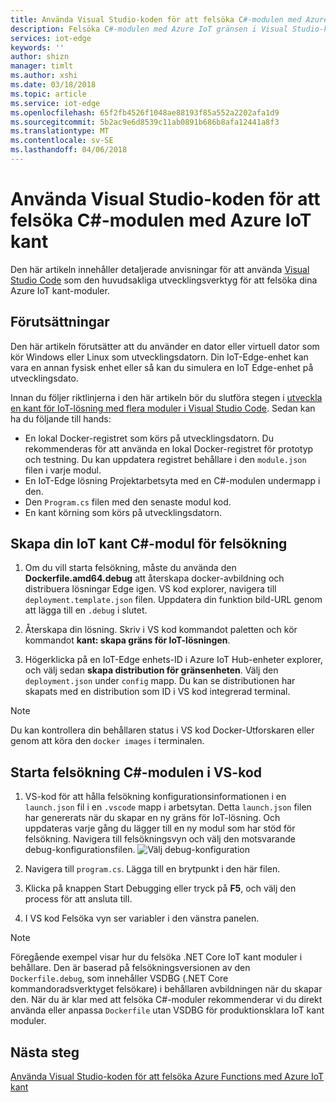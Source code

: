 ```yaml
---
title: Använda Visual Studio-koden för att felsöka C#-modulen med Azure IoT kant | Microsoft Docs
description: Felsöka C#-modulen med Azure IoT gränsen i Visual Studio-koden.
services: iot-edge
keywords: ''
author: shizn
manager: timlt
ms.author: xshi
ms.date: 03/18/2018
ms.topic: article
ms.service: iot-edge
ms.openlocfilehash: 65f2fb4526f1048ae88193f85a552a2202afa1d9
ms.sourcegitcommit: 5b2ac9e6d8539c11ab0891b686b8afa12441a8f3
ms.translationtype: MT
ms.contentlocale: sv-SE
ms.lasthandoff: 04/06/2018
---
```

# <a name="use-visual-studio-code-to-debug-a-c-module-with-azure-iot-edge"></a>Använda Visual Studio-koden för att felsöka C#-modulen med Azure IoT kant
Den här artikeln innehåller detaljerade anvisningar för att använda [Visual Studio Code](https://code.visualstudio.com/) som den huvudsakliga utvecklingsverktyg för att felsöka dina Azure IoT kant-moduler.

## <a name="prerequisites"></a>Förutsättningar
Den här artikeln förutsätter att du använder en dator eller virtuell dator som kör Windows eller Linux som utvecklingsdatorn. Din IoT-Edge-enhet kan vara en annan fysisk enhet eller så kan du simulera en IoT Edge-enhet på utvecklingsdato.

Innan du följer riktlinjerna i den här artikeln bör du slutföra stegen i [utveckla en kant för IoT-lösning med flera moduler i Visual Studio Code](tutorial-multiple-modules-in-vscode.md). Sedan kan ha du följande till hands:
- En lokal Docker-registret som körs på utvecklingsdatorn. Du rekommenderas för att använda en lokal Docker-registret för prototyp och testning. Du kan uppdatera registret behållare i den `module.json` filen i varje modul.
- En IoT-Edge lösning Projektarbetsyta med en C#-modulen undermapp i den.
- Den `Program.cs` filen med den senaste modul kod.
- En kant körning som körs på utvecklingsdatorn.

## <a name="build-your-iot-edge-c-module-for-debugging"></a>Skapa din IoT kant C#-modul för felsökning
1. Om du vill starta felsökning, måste du använda den **Dockerfile.amd64.debug** att återskapa docker-avbildning och distribuera lösningar Edge igen. VS kod explorer, navigera till `deployment.template.json` filen. Uppdatera din funktion bild-URL genom att lägga till en `.debug` i slutet.

2. Återskapa din lösning. Skriv i VS kod kommandot paletten och kör kommandot **kant: skapa gräns för IoT-lösningen**.

3. Högerklicka på en IoT-Edge enhets-ID i Azure IoT Hub-enheter explorer, och välj sedan **skapa distribution för gränsenheten**. Välj den `deployment.json` under `config` mapp. Du kan se distributionen har skapats med en distribution som ID i VS kod integrerad terminal.

> [!NOTE]
> Du kan kontrollera din behållaren status i VS kod Docker-Utforskaren eller genom att köra den `docker images` i terminalen.

## <a name="start-debugging-c-module-in-vs-code"></a>Starta felsökning C#-modulen i VS-kod
1. VS-kod för att hålla felsökning konfigurationsinformationen i en `launch.json` fil i en `.vscode` mapp i arbetsytan. Detta `launch.json` filen har genererats när du skapar en ny gräns för IoT-lösning. Och uppdateras varje gång du lägger till en ny modul som har stöd för felsökning. Navigera till felsökningsvyn och välj den motsvarande debug-konfigurationsfilen.
    ![Välj debug-konfiguration](./media/how-to-debug-csharp-function/select-debug-configuration.jpg)

2. Navigera till `program.cs`. Lägga till en brytpunkt i den här filen.

3. Klicka på knappen Start Debugging eller tryck på **F5**, och välj den process för att ansluta till.

4. I VS kod Felsöka vyn ser variabler i den vänstra panelen. 

> [!NOTE]
> Föregående exempel visar hur du felsöka .NET Core IoT kant moduler i behållare. Den är baserad på felsökningsversionen av den `Dockerfile.debug`, som innehåller VSDBG (.NET Core kommandoradsverktyget felsökare) i behållaren avbildningen när du skapar den. När du är klar med att felsöka C#-moduler rekommenderar vi du direkt använda eller anpassa `Dockerfile` utan VSDBG för produktionsklara IoT kant moduler.

## <a name="next-steps"></a>Nästa steg

[Använda Visual Studio-koden för att felsöka Azure Functions med Azure IoT kant](how-to-vscode-debug-azure-function.md)

